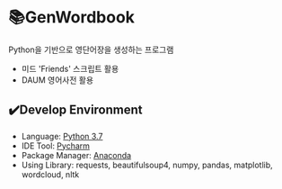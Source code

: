 # :books:GenWordbook
Python을 기반으로 영단어장을 생성하는 프로그램
- 미드 'Friends' 스크립트 활용
- DAUM 영어사전 활용

## :heavy_check_mark:Develop Environment
- Language: [Python 3.7](http://www.python.org/)
- IDE Tool: [Pycharm](https://www.jetbrains.com/ko-kr/pycharm/)
- Package Manager: [Anaconda](https://www.anaconda.com/)
- Using Library: requests, beautifulsoup4, numpy, pandas, matplotlib, wordcloud, nltk
